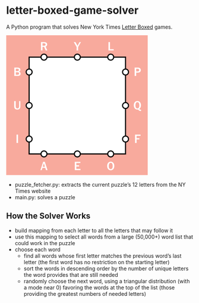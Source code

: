 # letter-boxed-game-solver
A Python program that solves New York Times [Letter Boxed](https://www.nytimes.com/puzzles/letter-boxed) games.

![Screen shot of game](resources/game-screenshot.png)

- puzzle_fetcher.py: extracts the current puzzle’s 12 letters from the NY Times website
- main.py: solves a puzzle

## How the Solver Works
- build mapping from each letter to all the letters that may follow it
- use this mapping to select all words from a large (50,000+) word list that could work in the puzzle
- choose each word
  - find all words whose first letter matches the previous word’s last letter (the first word has no restriction on the starting letter)
  - sort the words in descending order by the number of unique letters the word provides that are still needed
  - randomly choose the next word, using a triangular distribution (with a mode near 0) favoring the words at the top of the list (those providing the greatest numbers of needed letters)
